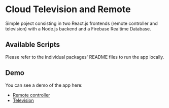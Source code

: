 # Cloud Television and Remote
Simple poject consisting in two React.js frontends (remote controller and television) with a Node.js backend and a Firebase Realtime Database.

## Available Scripts
Please refer to the individual packages' README files to run the app locally.

## Demo
You can see a demo of the app here:
- [Remote controller](https://remote-controller-4c55d.web.app/)
- [Television](https://television-20e24.web.app/)
